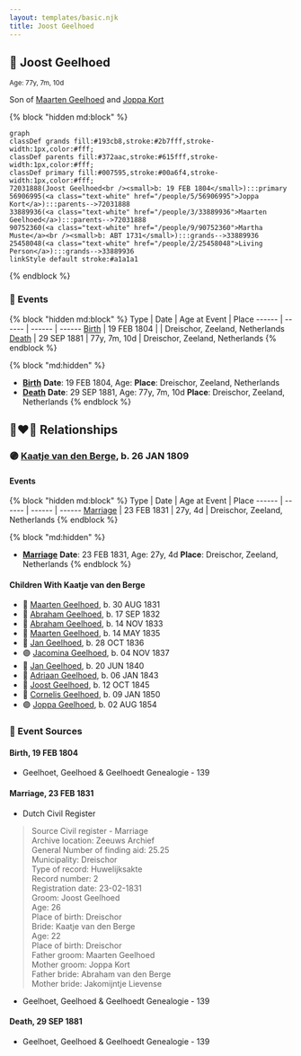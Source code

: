 ```yaml
---
layout: templates/basic.njk
title: Joost Geelhoed
---
```

## 🔵 Joost Geelhoed
<small>Age: 77y, 7m, 10d</small>

Son of [Maarten Geelhoed](/people/3/33889936) and [Joppa Kort](/people/5/56906995)

{% block "hidden md:block" %}
```mermaid
graph
classDef grands fill:#193cb8,stroke:#2b7fff,stroke-width:1px,color:#fff;
classDef parents fill:#372aac,stroke:#615fff,stroke-width:1px,color:#fff;
classDef primary fill:#007595,stroke:#00a6f4,stroke-width:1px,color:#fff;
72031888(Joost Geelhoed<br /><small>b: 19 FEB 1804</small>):::primary
56906995(<a class="text-white" href="/people/5/56906995">Joppa Kort</a>):::parents-->72031888
33889936(<a class="text-white" href="/people/3/33889936">Maarten Geelhoed</a>):::parents-->72031888
90752360(<a class="text-white" href="/people/9/90752360">Martha Muste</a><br /><small>b: ABT 1731</small>):::grands-->33889936
25458048(<a class="text-white" href="/people/2/25458048">Living Person</a>):::grands-->33889936
linkStyle default stroke:#a1a1a1
```
{% endblock %}

### 📆 Events

{% block "hidden md:block" %}
Type | Date | Age at Event | Place
------ | ------ | ------ | ------
[Birth](#event-event-2) | 19 FEB 1804 |  | Dreischor, Zeeland, Netherlands
[Death](#event-event-3) | 29 SEP 1881 | 77y, 7m, 10d | Dreischor, Zeeland, Netherlands
{% endblock %}

{% block "md:hidden" %}
- **[Birth](#event-event-2)**
**Date**: 19 FEB 1804, Age:
**Place**: Dreischor, Zeeland, Netherlands
- **[Death](#event-event-3)**
**Date**: 29 SEP 1881, Age: 77y, 7m, 10d
**Place**: Dreischor, Zeeland, Netherlands
{% endblock %}

## 👩‍❤️‍👨 Relationships

### 🟣 [Kaatje van den Berge](/people/3/32271874), b. 26 JAN 1809

#### Events

{% block "hidden md:block" %}
Type | Date | Age at Event | Place
------ | ------ | ------ | ------
[Marriage](#event-family-0-event-0) | 23 FEB 1831 | 27y, 4d | Dreischor, Zeeland, Netherlands
{% endblock %}

{% block "md:hidden" %}
- **[Marriage](#event-family-0-event-0)**
**Date**: 23 FEB 1831, Age: 27y, 4d
**Place**: Dreischor, Zeeland, Netherlands
{% endblock %}

#### Children With Kaatje van den Berge
* 🔵 [Maarten Geelhoed](/people/5/57272382), b. 30 AUG 1831
* 🔵 [Abraham Geelhoed](/people/1/12826628), b. 17 SEP 1832
* 🔵 [Abraham Geelhoed](/people/9/990506), b. 14 NOV 1833
* 🔵 [Maarten Geelhoed](/people/2/23159760), b. 14 MAY 1835
* 🔵 [Jan Geelhoed](/people/2/29775472), b. 28 OCT 1836
* 🟣 [Jacomina Geelhoed](/people/3/37405220), b. 04 NOV 1837
* 🔵 [Jan Geelhoed](/people/6/66365467), b. 20 JUN 1840
* 🔵 [Adriaan Geelhoed](/people/8/86821084), b. 06 JAN 1843
* 🔵 [Joost Geelhoed](/people/7/73673934), b. 12 OCT 1845
* 🔵 [Cornelis Geelhoed](/people/1/16991740), b. 09 JAN 1850
* 🟣 [Joppa Geelhoed](/people/6/60925262), b. 02 AUG 1854
### 📰 Event Sources

#### <a id="event-event-2"></a> Birth, 19 FEB 1804
* Geelhoet, Geelhoed & Geelhoedt Genealogie  - 139

#### <a id="event-family-0-event-0"></a> Marriage, 23 FEB 1831
* Dutch Civil Register
>   
  > Source Civil register - Marriage  
  > Archive location: Zeeuws Archief  
  > General Number of finding aid: 25.25  
  > Municipality: Dreischor  
  > Type of record: Huwelijksakte  
  > Record number: 2  
  > Registration date: 23-02-1831  
  > Groom: Joost Geelhoed  
  > Age: 26  
  > Place of birth: Dreischor  
  > Bride: Kaatje van den Berge  
  > Age: 22  
  > Place of birth: Dreischor  
  > Father groom: Maarten Geelhoed  
  > Mother groom: Joppa Kort  
  > Father bride: Abraham van den Berge  
  > Mother bride: Jakomijntje Lievense
* Geelhoet, Geelhoed & Geelhoedt Genealogie  - 139
#### <a id="event-event-3"></a> Death, 29 SEP 1881
* Geelhoet, Geelhoed & Geelhoedt Genealogie  - 139
